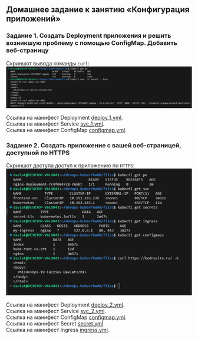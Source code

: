 ## Домашнее задание к занятию «Конфигурация приложений»

### Задание 1. Создать Deployment приложения и решить возникшую проблему с помощью ConfigMap. Добавить веб-страницу
Скриншот вывода команды `curl`:  
![Скриншот 1](./img/1.png)  

Ссылка на манифест Deployment [deploy_1.yml](./files/deploy_1.yml).  
Ссылка на манифест Service [svc_1.yml](./files/svc_1.yml).  
Ссылка на манифест ConfigMap [configmap.yml](./files/configmap.yml).  

### Задание 2. Создать приложение с вашей веб-страницей, доступной по HTTPS 
Скриншот доступа доступ к приложению по `HTTPS`:  
![Скриншот 2](./img/2.png)  

Ссылка на манифест Deployment [deploy_2.yml](./files/deploy_2.yml).  
Ссылка на манифест Service [svc_2.yml](./files/svc_2.yml).  
Ссылка на манифест ConfigMap [configmap.yml](./files/configmap.yml).  
Ссылка на манифест Secret [secret.yml](./files/secret.yml).  
Ссылка на манифест Ingress [ingress.yml](./files/ingress.yml).  